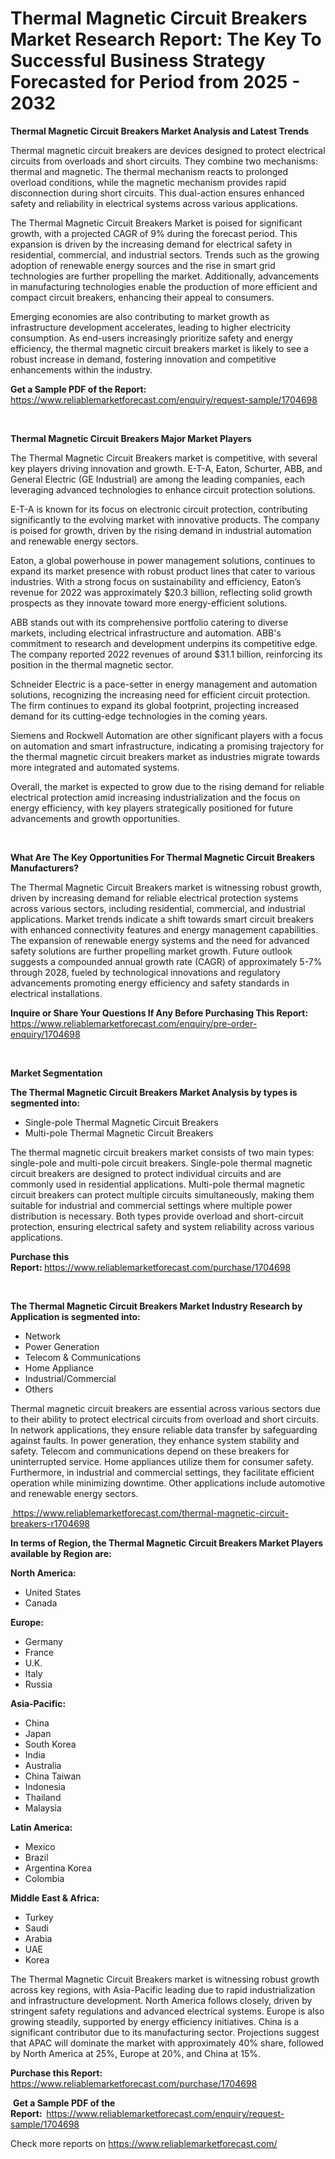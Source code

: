 <p><h1>Thermal Magnetic Circuit Breakers Market Research Report: The Key To Successful Business Strategy Forecasted for Period from 2025 - 2032</h1></p><p><strong>Thermal Magnetic Circuit Breakers Market Analysis and Latest Trends</strong></p>
<p><p>Thermal magnetic circuit breakers are devices designed to protect electrical circuits from overloads and short circuits. They combine two mechanisms: thermal and magnetic. The thermal mechanism reacts to prolonged overload conditions, while the magnetic mechanism provides rapid disconnection during short circuits. This dual-action ensures enhanced safety and reliability in electrical systems across various applications.</p><p>The Thermal Magnetic Circuit Breakers Market is poised for significant growth, with a projected CAGR of 9% during the forecast period. This expansion is driven by the increasing demand for electrical safety in residential, commercial, and industrial sectors. Trends such as the growing adoption of renewable energy sources and the rise in smart grid technologies are further propelling the market. Additionally, advancements in manufacturing technologies enable the production of more efficient and compact circuit breakers, enhancing their appeal to consumers.</p><p>Emerging economies are also contributing to market growth as infrastructure development accelerates, leading to higher electricity consumption. As end-users increasingly prioritize safety and energy efficiency, the thermal magnetic circuit breakers market is likely to see a robust increase in demand, fostering innovation and competitive enhancements within the industry.</p></p>
<p><strong>Get a Sample PDF of the Report:&nbsp;</strong> <a href="https://www.reliablemarketforecast.com/enquiry/request-sample/1704698?utm_campaign=2280&utm_medium=2&utm_source=Github&utm_content=ia&utm_term=12022025&utm_id=thermal-magnetic-circuit-breakers">https://www.reliablemarketforecast.com/enquiry/request-sample/1704698</a></p>
<p>&nbsp;</p>
<p><strong>Thermal Magnetic Circuit Breakers Major Market Players</strong></p>
<p><p>The Thermal Magnetic Circuit Breakers market is competitive, with several key players driving innovation and growth. E-T-A, Eaton, Schurter, ABB, and General Electric (GE Industrial) are among the leading companies, each leveraging advanced technologies to enhance circuit protection solutions.</p><p>E-T-A is known for its focus on electronic circuit protection, contributing significantly to the evolving market with innovative products. The company is poised for growth, driven by the rising demand in industrial automation and renewable energy sectors.</p><p>Eaton, a global powerhouse in power management solutions, continues to expand its market presence with robust product lines that cater to various industries. With a strong focus on sustainability and efficiency, Eaton’s revenue for 2022 was approximately $20.3 billion, reflecting solid growth prospects as they innovate toward more energy-efficient solutions.</p><p>ABB stands out with its comprehensive portfolio catering to diverse markets, including electrical infrastructure and automation. ABB's commitment to research and development underpins its competitive edge. The company reported 2022 revenues of around $31.1 billion, reinforcing its position in the thermal magnetic sector.</p><p>Schneider Electric is a pace-setter in energy management and automation solutions, recognizing the increasing need for efficient circuit protection. The firm continues to expand its global footprint, projecting increased demand for its cutting-edge technologies in the coming years.</p><p>Siemens and Rockwell Automation are other significant players with a focus on automation and smart infrastructure, indicating a promising trajectory for the thermal magnetic circuit breakers market as industries migrate towards more integrated and automated systems.</p><p>Overall, the market is expected to grow due to the rising demand for reliable electrical protection amid increasing industrialization and the focus on energy efficiency, with key players strategically positioned for future advancements and growth opportunities.</p></p>
<p>&nbsp;</p>
<p><strong>What Are The Key Opportunities For Thermal Magnetic Circuit Breakers Manufacturers?</strong></p>
<p><p>The Thermal Magnetic Circuit Breakers market is witnessing robust growth, driven by increasing demand for reliable electrical protection systems across various sectors, including residential, commercial, and industrial applications. Market trends indicate a shift towards smart circuit breakers with enhanced connectivity features and energy management capabilities. The expansion of renewable energy systems and the need for advanced safety solutions are further propelling market growth. Future outlook suggests a compounded annual growth rate (CAGR) of approximately 5-7% through 2028, fueled by technological innovations and regulatory advancements promoting energy efficiency and safety standards in electrical installations.</p></p>
<p><strong>Inquire or Share Your Questions If Any Before Purchasing This Report:</strong> <a href="https://www.reliablemarketforecast.com/enquiry/pre-order-enquiry/1704698?utm_campaign=2280&utm_medium=2&utm_source=Github&utm_content=ia&utm_term=12022025&utm_id=thermal-magnetic-circuit-breakers">https://www.reliablemarketforecast.com/enquiry/pre-order-enquiry/1704698</a></p>
<p>&nbsp;</p>
<p><strong>Market Segmentation</strong></p>
<p><strong>The Thermal Magnetic Circuit Breakers Market Analysis by types is segmented into:</strong></p>
<p><ul><li>Single-pole Thermal Magnetic Circuit Breakers</li><li>Multi-pole Thermal Magnetic Circuit Breakers</li></ul></p>
<p><p>The thermal magnetic circuit breakers market consists of two main types: single-pole and multi-pole circuit breakers. Single-pole thermal magnetic circuit breakers are designed to protect individual circuits and are commonly used in residential applications. Multi-pole thermal magnetic circuit breakers can protect multiple circuits simultaneously, making them suitable for industrial and commercial settings where multiple power distribution is necessary. Both types provide overload and short-circuit protection, ensuring electrical safety and system reliability across various applications.</p></p>
<p><strong>Purchase this Report:&nbsp;</strong><a href="https://www.reliablemarketforecast.com/purchase/1704698?utm_campaign=2280&utm_medium=2&utm_source=Github&utm_content=ia&utm_term=12022025&utm_id=thermal-magnetic-circuit-breakers">https://www.reliablemarketforecast.com/purchase/1704698</a></p>
<p>&nbsp;</p>
<p><strong>The Thermal Magnetic Circuit Breakers Market Industry Research by Application is segmented into:</strong></p>
<p><ul><li>Network</li><li>Power Generation</li><li>Telecom & Communications</li><li>Home Appliance</li><li>Industrial/Commercial</li><li>Others</li></ul></p>
<p><p>Thermal magnetic circuit breakers are essential across various sectors due to their ability to protect electrical circuits from overload and short circuits. In network applications, they ensure reliable data transfer by safeguarding against faults. In power generation, they enhance system stability and safety. Telecom and communications depend on these breakers for uninterrupted service. Home appliances utilize them for consumer safety. Furthermore, in industrial and commercial settings, they facilitate efficient operation while minimizing downtime. Other applications include automotive and renewable energy sectors.</p></p>
<p><a href="https://www.reliablemarketforecast.com/thermal-magnetic-circuit-breakers-r1704698?utm_campaign=2280&utm_medium=2&utm_source=Github&utm_content=ia&utm_term=12022025&utm_id=thermal-magnetic-circuit-breakers">&nbsp;https://www.reliablemarketforecast.com/thermal-magnetic-circuit-breakers-r1704698</a></p>
<p><strong>In terms of Region, the Thermal Magnetic Circuit Breakers Market Players available by Region are:</strong></p>
<p>
    <p> <strong> North America: </strong>
        <ul>
            <li>United States</li>
            <li>Canada</li>
        </ul>
        </p> 
    <p> <strong> Europe: </strong>
        <ul>
            <li>Germany</li>
            <li>France</li>
            <li>U.K.</li>
            <li>Italy</li>
            <li>Russia</li>
        </ul>
        </p> 
    <p> <strong> Asia-Pacific: </strong>
        <ul>
            <li>China</li>
            <li>Japan</li>
            <li>South Korea</li>
            <li>India</li>
            <li>Australia</li>
            <li>China Taiwan</li>
            <li>Indonesia</li>
            <li>Thailand</li>
            <li>Malaysia</li>
        </ul>
        </p> 
    <p> <strong> Latin America: </strong>
        <ul>
            <li>Mexico</li>
            <li>Brazil</li>
            <li>Argentina Korea</li>
            <li>Colombia</li>
        </ul>
        </p> 
    <p> <strong> Middle East & Africa: </strong>
        <ul>
            <li>Turkey</li>
            <li>Saudi</li>
            <li>Arabia</li>
            <li>UAE</li>
            <li>Korea</li>
        </ul>
    </p>
    </p>
<p><p>The Thermal Magnetic Circuit Breakers market is witnessing robust growth across key regions, with Asia-Pacific leading due to rapid industrialization and infrastructure development. North America follows closely, driven by stringent safety regulations and advanced electrical systems. Europe is also growing steadily, supported by energy efficiency initiatives. China is a significant contributor due to its manufacturing sector. Projections suggest that APAC will dominate the market with approximately 40% share, followed by North America at 25%, Europe at 20%, and China at 15%.</p></p>
<p><strong>Purchase this Report: </strong><a href="https://www.reliablemarketforecast.com/purchase/1704698?utm_campaign=2280&utm_medium=2&utm_source=Github&utm_content=ia&utm_term=12022025&utm_id=thermal-magnetic-circuit-breakers">https://www.reliablemarketforecast.com/purchase/1704698</a></p>
<p>&nbsp;<strong>Get a Sample PDF of the Report:&nbsp;&nbsp;</strong><a href="https://www.reliablemarketforecast.com/enquiry/request-sample/1704698?utm_campaign=2280&utm_medium=2&utm_source=Github&utm_content=ia&utm_term=12022025&utm_id=thermal-magnetic-circuit-breakers">https://www.reliablemarketforecast.com/enquiry/request-sample/1704698</a></p>
<p><strong></strong></p>
<p>Check more reports on <a href="https://www.reliablemarketforecast.com/?utm_campaign=2280&utm_medium=2&utm_source=Github&utm_content=ia&utm_term=12022025&utm_id=thermal-magnetic-circuit-breakers">https://www.reliablemarketforecast.com/</a></p>